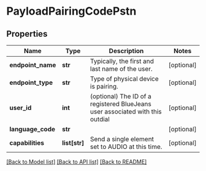 # PayloadPairingCodePstn

## Properties
Name | Type | Description | Notes
------------ | ------------- | ------------- | -------------
**endpoint_name** | **str** | Typically, the first and last name of the user. | [optional] 
**endpoint_type** | **str** | Type of physical device is pairing. | [optional] 
**user_id** | **int** | (optional) The ID of a registered BlueJeans user associated with this outdial | [optional] 
**language_code** | **str** |  | [optional] 
**capabilities** | **list[str]** | Send a single element set to AUDIO at this time. | [optional] 

[[Back to Model list]](../README.md#documentation-for-models) [[Back to API list]](../README.md#documentation-for-api-endpoints) [[Back to README]](../README.md)


